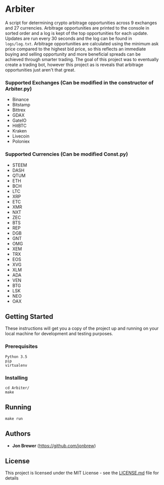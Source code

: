 # Arbiter

  A script for determining crypto arbitrage opportunities across 9 exchanges and 27 currencies. Arbitrage opportunities are printed to the console in sorted order and a log is kept of the top opportunities for each update. Updates are run every 30 seconds and the log can be found in `logs/log.txt`. Arbitrage opportunities are calculated using the minimum ask price compared to the highest bid price, so this reflects an immediate buying and selling opportunity and more beneficial spreads can be achieved through smarter trading. The goal of this project was to eventually create a trading bot, however this project as is reveals that arbitrage opportunities just aren't that great. 

### Supported Exchanges (Can be modified in the constructor of Arbiter.py)
* Binance
* Bitstamp
* Bittrex
* GDAX
* GateIO
* HitBTC
* Kraken
* Livecoin
* Poloniex

### Supported Currencies (Can be modified Const.py)
* STEEM
* DASH
* QTUM
* ETH	
* BCH	
* LTC	
* XRP	
* ETC	
* XMR	
* NXT	
* ZEC	
* BTS	
* REP	
* DGB	
* GNT	
* OMG	
* XEM	
* TRX	
* EOS	
* XVG	
* XLM	
* ADA	
* VEN	
* BTG	
* LSK	
* NEO	
* OAX	

## Getting Started

These instructions will get you a copy of the project up and running on your local machine for development and testing purposes.

### Prerequisites

```
Python 3.5
pip
virtualenv
```

### Installing

```
cd Arbiter/
make
```

## Running
 ```
 make run
 ```

## Authors

* **Jon Brewer** (https://github.com/jonbrew)

## License

This project is licensed under the MIT License - see the [LICENSE.md](LICENSE.md) file for details
